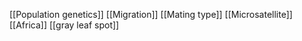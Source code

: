 [[Population genetics]]
[[Migration]]
[[Mating type]]
[[Microsatellite]]
[[Africa]]
[[gray leaf spot]]
